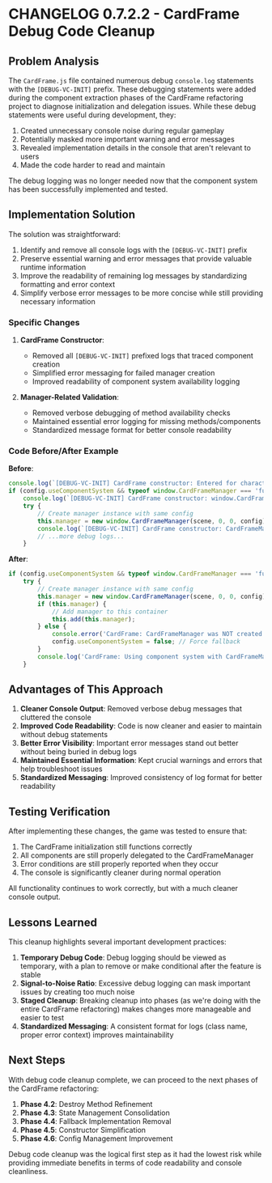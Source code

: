# CHANGELOG 0.7.2.2 - CardFrame Debug Code Cleanup

## Problem Analysis

The `CardFrame.js` file contained numerous debug `console.log` statements with the `[DEBUG-VC-INIT]` prefix. These debugging statements were added during the component extraction phases of the CardFrame refactoring project to diagnose initialization and delegation issues. While these debug statements were useful during development, they:

1. Created unnecessary console noise during regular gameplay
2. Potentially masked more important warning and error messages
3. Revealed implementation details in the console that aren't relevant to users
4. Made the code harder to read and maintain

The debug logging was no longer needed now that the component system has been successfully implemented and tested.

## Implementation Solution

The solution was straightforward:

1. Identify and remove all console logs with the `[DEBUG-VC-INIT]` prefix
2. Preserve essential warning and error messages that provide valuable runtime information
3. Improve the readability of remaining log messages by standardizing formatting and error context
4. Simplify verbose error messages to be more concise while still providing necessary information

### Specific Changes

1. **CardFrame Constructor**:
   - Removed all `[DEBUG-VC-INIT]` prefixed logs that traced component creation
   - Simplified error messaging for failed manager creation
   - Improved readability of component system availability logging

2. **Manager-Related Validation**:
   - Removed verbose debugging of method availability checks
   - Maintained essential error logging for missing methods/components
   - Standardized message format for better console readability

### Code Before/After Example

**Before**:
```javascript
console.log(`[DEBUG-VC-INIT] CardFrame constructor: Entered for character (config.characterName): ${config.characterName || 'Unknown'}. Trying to use component system.`);
if (config.useComponentSystem && typeof window.CardFrameManager === 'function') {
    console.log(`[DEBUG-VC-INIT] CardFrame constructor: window.CardFrameManager is a function. Attempting to instantiate CardFrameManager.`);
    try {
        // Create manager instance with same config
        this.manager = new window.CardFrameManager(scene, 0, 0, config);
        console.log(`[DEBUG-VC-INIT] CardFrame constructor: CardFrameManager instantiation attempted. this.manager is now: ${this.manager ? 'defined' : 'undefined'}. Type: ${typeof this.manager}`);
        // ...more debug logs...
    }
```

**After**:
```javascript
if (config.useComponentSystem && typeof window.CardFrameManager === 'function') {
    try {
        // Create manager instance with same config
        this.manager = new window.CardFrameManager(scene, 0, 0, config);
        if (this.manager) {
            // Add manager to this container
            this.add(this.manager);
        } else {
            console.error('CardFrame: CardFrameManager was NOT created successfully');
            config.useComponentSystem = false; // Force fallback
        }
        console.log('CardFrame: Using component system with CardFrameManager');
    }
```

## Advantages of This Approach

1. **Cleaner Console Output**: Removed verbose debug messages that cluttered the console
2. **Improved Code Readability**: Code is now cleaner and easier to maintain without debug statements
3. **Better Error Visibility**: Important error messages stand out better without being buried in debug logs
4. **Maintained Essential Information**: Kept crucial warnings and errors that help troubleshoot issues
5. **Standardized Messaging**: Improved consistency of log format for better readability

## Testing Verification

After implementing these changes, the game was tested to ensure that:
1. The CardFrame initialization still functions correctly
2. All components are still properly delegated to the CardFrameManager
3. Error conditions are still properly reported when they occur
4. The console is significantly cleaner during normal operation

All functionality continues to work correctly, but with a much cleaner console output.

## Lessons Learned

This cleanup highlights several important development practices:

1. **Temporary Debug Code**: Debug logging should be viewed as temporary, with a plan to remove or make conditional after the feature is stable
2. **Signal-to-Noise Ratio**: Excessive debug logging can mask important issues by creating too much noise
3. **Staged Cleanup**: Breaking cleanup into phases (as we're doing with the entire CardFrame refactoring) makes changes more manageable and easier to test
4. **Standardized Messaging**: A consistent format for logs (class name, proper error context) improves maintainability

## Next Steps

With debug code cleanup complete, we can proceed to the next phases of the CardFrame refactoring:

1. **Phase 4.2**: Destroy Method Refinement
2. **Phase 4.3**: State Management Consolidation 
3. **Phase 4.4**: Fallback Implementation Removal
4. **Phase 4.5**: Constructor Simplification
5. **Phase 4.6**: Config Management Improvement

Debug code cleanup was the logical first step as it had the lowest risk while providing immediate benefits in terms of code readability and console cleanliness.